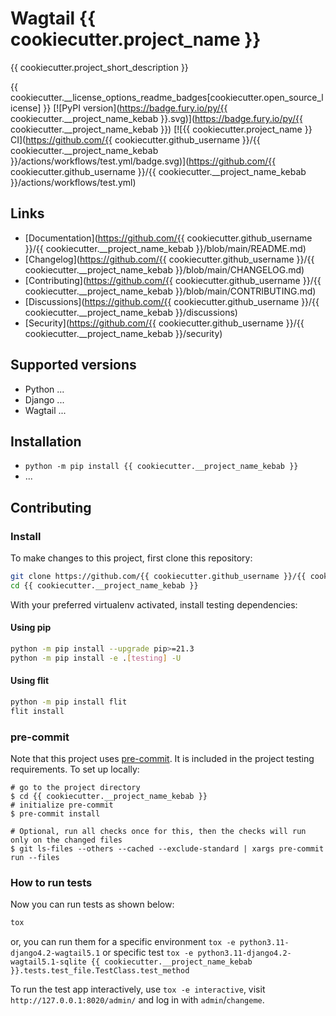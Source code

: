 # Wagtail {{ cookiecutter.project_name }}

{{ cookiecutter.project_short_description }}

{{ cookiecutter.__license_options_readme_badges[cookiecutter.open_source_license] }}
[![PyPI version](https://badge.fury.io/py/{{ cookiecutter.__project_name_kebab }}.svg)](https://badge.fury.io/py/{{ cookiecutter.__project_name_kebab }})
[![{{ cookiecutter.project_name }} CI](https://github.com/{{ cookiecutter.github_username }}/{{ cookiecutter.__project_name_kebab }}/actions/workflows/test.yml/badge.svg)](https://github.com/{{ cookiecutter.github_username }}/{{ cookiecutter.__project_name_kebab }}/actions/workflows/test.yml)

## Links

- [Documentation](https://github.com/{{ cookiecutter.github_username }}/{{ cookiecutter.__project_name_kebab }}/blob/main/README.md)
- [Changelog](https://github.com/{{ cookiecutter.github_username }}/{{ cookiecutter.__project_name_kebab }}/blob/main/CHANGELOG.md)
- [Contributing](https://github.com/{{ cookiecutter.github_username }}/{{ cookiecutter.__project_name_kebab }}/blob/main/CONTRIBUTING.md)
- [Discussions](https://github.com/{{ cookiecutter.github_username }}/{{ cookiecutter.__project_name_kebab }}/discussions)
- [Security](https://github.com/{{ cookiecutter.github_username }}/{{ cookiecutter.__project_name_kebab }}/security)

## Supported versions

- Python ...
- Django ...
- Wagtail ...

## Installation

- `python -m pip install {{ cookiecutter.__project_name_kebab }}`
- ...

## Contributing

### Install

To make changes to this project, first clone this repository:

```sh
git clone https://github.com/{{ cookiecutter.github_username }}/{{ cookiecutter.__project_name_kebab }}.git
cd {{ cookiecutter.__project_name_kebab }}
```

With your preferred virtualenv activated, install testing dependencies:

#### Using pip

```sh
python -m pip install --upgrade pip>=21.3
python -m pip install -e .[testing] -U
```

#### Using flit

```sh
python -m pip install flit
flit install
```

### pre-commit

Note that this project uses [pre-commit](https://github.com/pre-commit/pre-commit).
It is included in the project testing requirements. To set up locally:

```shell
# go to the project directory
$ cd {{ cookiecutter.__project_name_kebab }}
# initialize pre-commit
$ pre-commit install

# Optional, run all checks once for this, then the checks will run only on the changed files
$ git ls-files --others --cached --exclude-standard | xargs pre-commit run --files
```

### How to run tests

Now you can run tests as shown below:

```sh
tox
```

or, you can run them for a specific environment `tox -e python3.11-django4.2-wagtail5.1` or specific test
`tox -e python3.11-django4.2-wagtail5.1-sqlite {{ cookiecutter.__project_name_kebab }}.tests.test_file.TestClass.test_method`

To run the test app interactively, use `tox -e interactive`, visit `http://127.0.0.1:8020/admin/` and log in with `admin`/`changeme`.
